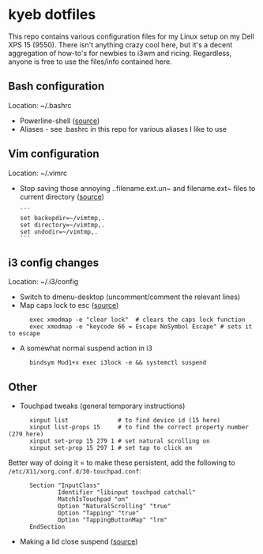 # kyeb dotfiles

This repo contains various configuration files for my Linux setup on my Dell XPS 15 (9550). There isn't anything crazy cool here, but it's a decent aggregation of how-to's for newbies to i3wm and ricing. Regardless, anyone is free to use the files/info contained here. 

## Bash configuration 

Location: ~/.bashrc

- Powerline-shell ([source](https://github.com/b-ryan/powerline-shell))
- Aliases - see .bashrc in this repo for various aliases I like to use

## Vim configuration

Location: ~/.vimrc

- Stop saving those annoying ..filename.ext.un~ and filename.ext~ files to current directory ([source](https://stackoverflow.com/questions/607435/why-does-vim-save-files-with-a-extension))
      
      ```
      set backupdir=~/vimtmp,.
      set directory=~/vimtmp,.
      set undodir=~/vimtmp,.
      ```


## i3 config changes

Location: ~/.i3/config

- Switch to dmenu-desktop (uncomment/comment the relevant lines)
- Map caps lock to esc ([source](https://askubuntu.com/questions/363346/how-to-permanently-switch-caps-lock-and-esc))

```
      exec xmodmap -e "clear lock"  # clears the caps lock function
      exec xmodmap -e "keycode 66 = Escape NoSymbol Escape" # sets it to escape
```

- A somewhat normal suspend action in i3

```
      bindsym Mod1+x exec i3lock -e && systemctl suspend
```


## Other

- Touchpad tweaks (general temporary instructions)

```
      xinput list              # to find device id (15 here)
      xinput list-props 15     # to find the correct property number (279 here)
      xinput set-prop 15 279 1 # set natural scrolling on
      xinput set-prop 15 297 1 # set tap to click on
```

  Better way of doing it = to make these persistent, add the following to `/etc/X11/xorg.conf.d/30-touchpad.conf`:

```
      Section "InputClass"
              Identifier "libinput touchpad catchall"
              MatchIsTouchpad "on"
              Option "NaturalScrolling" "true"
              Option "Tapping" "true"
              Option "TappingButtonMap" "lrm"
      EndSection
```

- Making a lid close suspend ([source](https://www.reddit.com/r/i3wm/comments/5g86f1/suspend_on_lid_close/))
